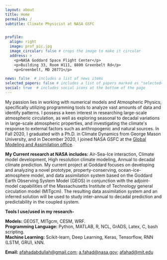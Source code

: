 ```yaml
---
layout: about
title: Home
permalink: /
subtitle: Climate Physicist at NASA GSFC


profile:
  align: right
  image: prof_pic.jpg
  image_circular: false # crops the image to make it circular
  address: >
    <p>NASA Goddard Space Flight Center</p>
    <p>Building 33, Room H111, 8800 Greenbelt Rd</p>
    <p>Greenbelt, MD 20771</p>

news: false  # includes a list of news items
selected_papers: false # includes a list of papers marked as "selected={true}"
social: true  # includes social icons at the bottom of the page
---
```


 My passion lies in working with numerical models and Atmospheric Physics, specifically utilizing programming tools to analyze vast amounts of data and identify patterns. I possess a keen interest in researching large-scale atmospheric circulation, as well as exploring seasonal to decadal variations in large-scale atmospheric properties, and investigating the climate's response to external factors such as anthropogenic and natural sources. In Fall 2020, I graduated with a Ph.D. in Climate Dynamics from George Mason University, and in December 2020, I joined NASA GSFC at the [Global Modeling and Assimilation office](https://gmao.gsfc.nasa.gov/).  

**My Current research at NASA includes:** Air-Sea-Ice interaction, Climate model development, High resolution climate modeling, Annual to decadal climate prediction. My current project at Goddard focuses on developing and analyzing a novel prototype, property-conserving, ocean-ice-atmosphere model, and data assimilation system based on the Goddard Earth Observing System Model (GEOS) in conjunction with the adjoint-model capabilities of the Massachusetts Institute of Technology general circulation model (MITgcm). The resulting data assimilation system and an inferred solution will be used to study inter-annual to decadal prediction and predictability in the coupled system.

**Tools I use/used in my research-**

**Models:** GEOST, MITgcm, CESM, WRF.  
**Programming Language:** Python, MATLAB, R, NCL, GrADS, Latex, C, bash scripting.  
**Machine Learning:** Scikit-learn, Deep Learning, Keras, Tensorflow, RNN (LSTM, GRU), kNN.  


**Email:** [afahadabdullah@gmail.com](afahadabdullah@gmail.com); [a.fahad@nasa.gov](a.fahad@nasa.gov); [afahad@mit.edu](afahad@mit.edu)


<!--
Link to your social media connections, too. This theme is set up to use [Font Awesome icons](http://fortawesome.github.io/Font-Awesome/) and [Academicons](https://jpswalsh.github.io/academicons/), like the ones below. Add your Facebook, Twitter, LinkedIn, Google Scholar, or just disable all of them. -->
